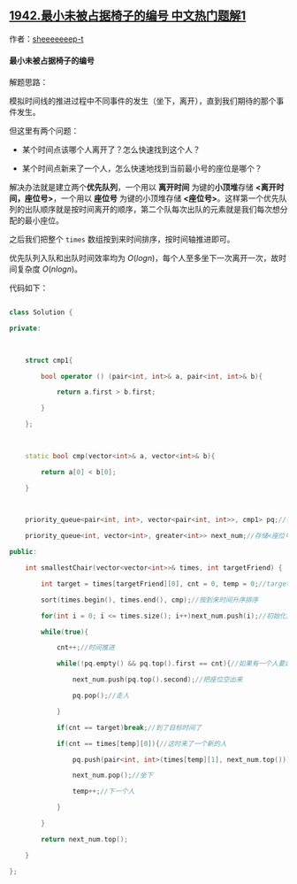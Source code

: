## [1942.最小未被占据椅子的编号 中文热门题解1](https://leetcode.cn/problems/the-number-of-the-smallest-unoccupied-chair/solutions/100000/c-dan-diao-dui-lie-xiang-jie-si-lu-by-sh-z9y1)

作者：[sheeeeeeep-t](https://leetcode.cn/u/sheeeeeeep-t)



#### 最小未被占据椅子的编号

解题思路：

模拟时间线的推进过程中不同事件的发生（坐下，离开），直到我们期待的那个事件发生。

但这里有两个问题：

- 某个时间点该哪个人离开了？怎么快速找到这个人？
- 某个时间点新来了一个人，怎么快速地找到当前最小号的座位是哪个？

解决办法就是建立两个**优先队列**，一个用以 **离开时间** 为键的**小顶堆**存储 **<离开时间，座位号>**，一个用以 **座位号** 为键的小顶堆存储 **<座位号>**。这样第一个优先队列的出队顺序就是按时间离开的顺序，第二个队每次出队的元素就是我们每次想分配的最小座位。

之后我们把整个 `times` 数组按到来时间排序，按时间轴推进即可。

优先队列入队和出队时间效率均为 $O(logn)$，每个人至多坐下一次离开一次，故时间复杂度 $O(nlogn)$。

代码如下：

```c++
class Solution {
private:
	
	struct cmp1{
		bool operator () (pair<int, int>& a, pair<int, int>& b){
			return a.first > b.first;
		}
	};
	
	static bool cmp(vector<int>& a, vector<int>& b){
		return a[0] < b[0];
	}
	
	priority_queue<pair<int, int>, vector<pair<int, int>>, cmp1> pq;//存储<离开时间，座位号>
	priority_queue<int, vector<int>, greater<int>> next_num;//存储<座位号>
public:
    int smallestChair(vector<vector<int>>& times, int targetFriend) {
		int target = times[targetFriend][0], cnt = 0, temp = 0;//target是目标朋友来的时间，cnt是时间轴,temp是下一个来的人
        sort(times.begin(), times.end(), cmp);//按到来时间升序排序
		for(int i = 0; i <= times.size(); i++)next_num.push(i);//初始化第二个优先队列
		while(true){
			cnt++;//时间推进
			while(!pq.empty() && pq.top().first == cnt){//如果有一个人要走了
				next_num.push(pq.top().second);//把座位空出来
				pq.pop();//走人
			}
			if(cnt == target)break;//到了目标时间了
			if(cnt == times[temp][0]){//这时来了一个新的人
				pq.push(pair<int, int>(times[temp][1], next_num.top()));//给他分配一个新的座位
				next_num.pop();//坐下
				temp++;//下一个人
			}
		}
		return next_num.top();
    }
};
```

